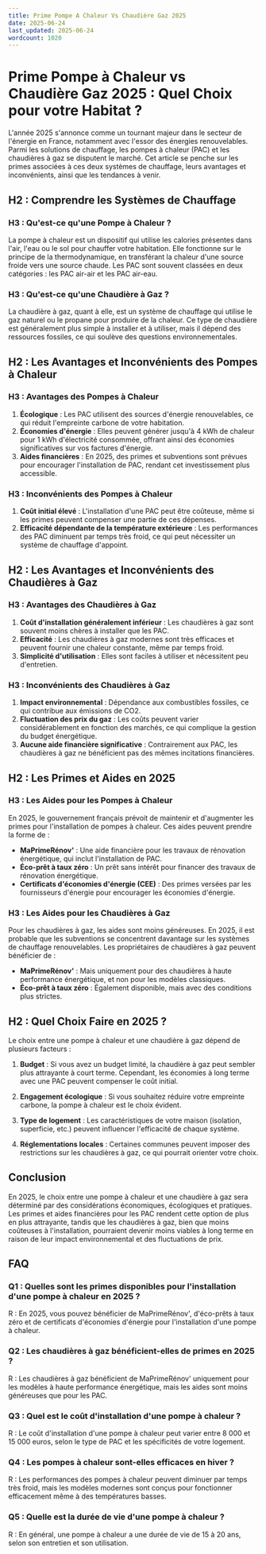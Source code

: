 ```yaml
---
title: Prime Pompe A Chaleur Vs Chaudière Gaz 2025
date: 2025-06-24
last_updated: 2025-06-24
wordcount: 1020
---
```


# Prime Pompe à Chaleur vs Chaudière Gaz 2025 : Quel Choix pour votre Habitat ?

L'année 2025 s'annonce comme un tournant majeur dans le secteur de l'énergie en France, notamment avec l'essor des énergies renouvelables. Parmi les solutions de chauffage, les pompes à chaleur (PAC) et les chaudières à gaz se disputent le marché. Cet article se penche sur les primes associées à ces deux systèmes de chauffage, leurs avantages et inconvénients, ainsi que les tendances à venir.

## H2 : Comprendre les Systèmes de Chauffage

### H3 : Qu'est-ce qu'une Pompe à Chaleur ?

La pompe à chaleur est un dispositif qui utilise les calories présentes dans l'air, l'eau ou le sol pour chauffer votre habitation. Elle fonctionne sur le principe de la thermodynamique, en transférant la chaleur d'une source froide vers une source chaude. Les PAC sont souvent classées en deux catégories : les PAC air-air et les PAC air-eau.

### H3 : Qu'est-ce qu'une Chaudière à Gaz ?

La chaudière à gaz, quant à elle, est un système de chauffage qui utilise le gaz naturel ou le propane pour produire de la chaleur. Ce type de chaudière est généralement plus simple à installer et à utiliser, mais il dépend des ressources fossiles, ce qui soulève des questions environnementales.

## H2 : Les Avantages et Inconvénients des Pompes à Chaleur

### H3 : Avantages des Pompes à Chaleur

1. **Écologique** : Les PAC utilisent des sources d'énergie renouvelables, ce qui réduit l'empreinte carbone de votre habitation.
2. **Économies d'énergie** : Elles peuvent générer jusqu'à 4 kWh de chaleur pour 1 kWh d'électricité consommée, offrant ainsi des économies significatives sur vos factures d'énergie.
3. **Aides financières** : En 2025, des primes et subventions sont prévues pour encourager l'installation de PAC, rendant cet investissement plus accessible.

### H3 : Inconvénients des Pompes à Chaleur

1. **Coût initial élevé** : L'installation d'une PAC peut être coûteuse, même si les primes peuvent compenser une partie de ces dépenses.
2. **Efficacité dépendante de la température extérieure** : Les performances des PAC diminuent par temps très froid, ce qui peut nécessiter un système de chauffage d'appoint.

## H2 : Les Avantages et Inconvénients des Chaudières à Gaz

### H3 : Avantages des Chaudières à Gaz

1. **Coût d'installation généralement inférieur** : Les chaudières à gaz sont souvent moins chères à installer que les PAC.
2. **Efficacité** : Les chaudières à gaz modernes sont très efficaces et peuvent fournir une chaleur constante, même par temps froid.
3. **Simplicité d'utilisation** : Elles sont faciles à utiliser et nécessitent peu d'entretien.

### H3 : Inconvénients des Chaudières à Gaz

1. **Impact environnemental** : Dépendance aux combustibles fossiles, ce qui contribue aux émissions de CO2.
2. **Fluctuation des prix du gaz** : Les coûts peuvent varier considérablement en fonction des marchés, ce qui complique la gestion du budget énergétique.
3. **Aucune aide financière significative** : Contrairement aux PAC, les chaudières à gaz ne bénéficient pas des mêmes incitations financières.

## H2 : Les Primes et Aides en 2025

### H3 : Les Aides pour les Pompes à Chaleur

En 2025, le gouvernement français prévoit de maintenir et d'augmenter les primes pour l'installation de pompes à chaleur. Ces aides peuvent prendre la forme de :

- **MaPrimeRénov'** : Une aide financière pour les travaux de rénovation énergétique, qui inclut l'installation de PAC.
- **Éco-prêt à taux zéro** : Un prêt sans intérêt pour financer des travaux de rénovation énergétique.
- **Certificats d'économies d'énergie (CEE)** : Des primes versées par les fournisseurs d'énergie pour encourager les économies d'énergie.

### H3 : Les Aides pour les Chaudières à Gaz

Pour les chaudières à gaz, les aides sont moins généreuses. En 2025, il est probable que les subventions se concentrent davantage sur les systèmes de chauffage renouvelables. Les propriétaires de chaudières à gaz peuvent bénéficier de :

- **MaPrimeRénov'** : Mais uniquement pour des chaudières à haute performance énergétique, et non pour les modèles classiques.
- **Éco-prêt à taux zéro** : Également disponible, mais avec des conditions plus strictes.

## H2 : Quel Choix Faire en 2025 ?

Le choix entre une pompe à chaleur et une chaudière à gaz dépend de plusieurs facteurs :

1. **Budget** : Si vous avez un budget limité, la chaudière à gaz peut sembler plus attrayante à court terme. Cependant, les économies à long terme avec une PAC peuvent compenser le coût initial.
   
2. **Engagement écologique** : Si vous souhaitez réduire votre empreinte carbone, la pompe à chaleur est le choix évident.

3. **Type de logement** : Les caractéristiques de votre maison (isolation, superficie, etc.) peuvent influencer l'efficacité de chaque système.

4. **Réglementations locales** : Certaines communes peuvent imposer des restrictions sur les chaudières à gaz, ce qui pourrait orienter votre choix.

## Conclusion

En 2025, le choix entre une pompe à chaleur et une chaudière à gaz sera déterminé par des considérations économiques, écologiques et pratiques. Les primes et aides financières pour les PAC rendent cette option de plus en plus attrayante, tandis que les chaudières à gaz, bien que moins coûteuses à l'installation, pourraient devenir moins viables à long terme en raison de leur impact environnemental et des fluctuations de prix.

## FAQ

### Q1 : Quelles sont les primes disponibles pour l'installation d'une pompe à chaleur en 2025 ?

R : En 2025, vous pouvez bénéficier de MaPrimeRénov', d'éco-prêts à taux zéro et de certificats d'économies d'énergie pour l'installation d'une pompe à chaleur.

### Q2 : Les chaudières à gaz bénéficient-elles de primes en 2025 ?

R : Les chaudières à gaz bénéficient de MaPrimeRénov' uniquement pour les modèles à haute performance énergétique, mais les aides sont moins généreuses que pour les PAC.

### Q3 : Quel est le coût d'installation d'une pompe à chaleur ?

R : Le coût d'installation d'une pompe à chaleur peut varier entre 8 000 et 15 000 euros, selon le type de PAC et les spécificités de votre logement.

### Q4 : Les pompes à chaleur sont-elles efficaces en hiver ?

R : Les performances des pompes à chaleur peuvent diminuer par temps très froid, mais les modèles modernes sont conçus pour fonctionner efficacement même à des températures basses.

### Q5 : Quelle est la durée de vie d'une pompe à chaleur ?

R : En général, une pompe à chaleur a une durée de vie de 15 à 20 ans, selon son entretien et son utilisation.